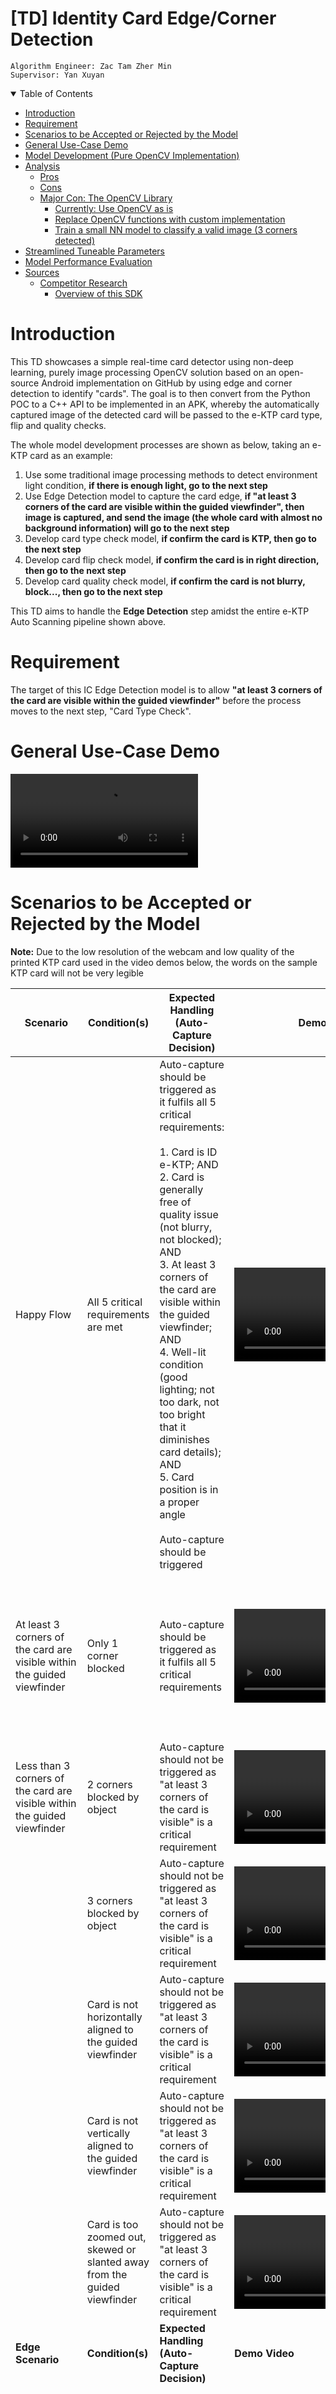 # [TD] Identity Card Edge/Corner Detection

`Algorithm Engineer: Zac Tam Zher Min`\
`Supervisor: Yan Xuyan`

<details open>
<summary>Table of Contents</summary>

- [Introduction](#introduction)
- [Requirement](#requirement)
- [Scenarios to be Accepted or Rejected by the Model](#scenarios-to-be-accepted-or-rejected-by-the-model)
- [General Use-Case Demo](#general-use-case-demo)
- [Model Development (Pure OpenCV Implementation)](#model-development-pure-opencv-implementation)
- [Analysis](#analysis)
  - [Pros](#pros)
  - [Cons](#cons)
  - [Major Con: The OpenCV Library](#major-con-the-opencv-library)
    - [Currently: Use OpenCV as is](#currently-use-opencv-as-is)
    - [Replace OpenCV functions with custom implementation](#replace-opencv-functions-with-custom-implementation)
    - [Train a small NN model to classify a valid image (3 corners detected)](#train-a-small-nn-model-to-classify-a-valid-image-3-corners-detected)
- [Streamlined Tuneable Parameters](#streamlined-tuneable-parameters)
- [Model Performance Evaluation](#model-performance-evaluation)
- [Sources](#sources)
  - [Competitor Research](#competitor-research)
    - [Overview of this SDK](#overview-of-this-sdk)

</details>

# Introduction

This TD showcases a simple real-time card detector using non-deep learning, purely image processing OpenCV solution based on an open-source Android implementation on GitHub by using edge and corner detection to identify "cards". The goal is to then convert from the Python POC to a C++ API to be implemented in an APK, whereby the automatically captured image of the detected card will be passed to the e-KTP card type, flip and quality checks.

The whole model development processes are shown as below, taking an e-KTP card as an example:

1. Use some traditional image processing methods to detect environment light condition, **if there is enough light, go to the next step**
2. Use Edge Detection model to capture the card edge, **if "at least 3 corners of the card are visible within the guided viewfinder", then image is captured, and send the image (the whole card with almost no background information) will go to the next step**
3. Develop card type check model, **if confirm the card is KTP, then go to the next step**
4. Develop card flip check model, **if confirm the card is in right direction, then go to the next step**
5. Develop card quality check model, **if confirm the card is not blurry, block..., then go to the next step**

This TD aims to handle the **Edge Detection** step amidst the entire e-KTP Auto Scanning pipeline shown above.

# Requirement

The target of this IC Edge Detection model is to allow **"at least 3 corners of the card are visible within the guided viewfinder"** before the process moves to the next step, "Card Type Check".

# General Use-Case Demo

![General Use-Case Demo](assets/demo/demo-compressed.mov)

# Scenarios to be Accepted or Rejected by the Model

**Note:** Due to the low resolution of the webcam and low quality of the printed KTP card used in the video demos below, the words on the sample KTP card will not be very legible

| Scenario | Condition(s) | Expected Handling (Auto-Capture Decision) | Demo Video | Remarks |
| -------- | ------------ | ----------------------------------------- | ---------- | ------- |
| Happy Flow | All 5 critical requirements are met | Auto-capture should be triggered as it fulfils all 5 critical requirements:<br><br>1. Card is ID e-KTP; AND<br>2. Card is generally free of quality issue (not blurry, not blocked); AND<br>3. At least 3 corners of the card are visible within the guided viewfinder; AND<br>4. Well-lit condition (good lighting; not too dark, not too bright that it diminishes card details); AND<br>5. Card position is in a proper angle<br><br>Auto-capture should be triggered | ![Scenario 1](assets/demo/scenario1-happyflow.mov) |     |
| At least 3 corners of the card are visible within the guided viewfinder | Only 1 corner blocked | Auto-capture should be triggered as it fulfils all 5 critical requirements | ![Scenario 2](assets/demo/scenario2-blocked1.mov) | The model will auto-capture even if the object is blocking the center of the card with the key information as long as it detects 3 corners |
| Less than 3 corners of the card are visible within the guided viewfinder | 2 corners blocked by object | Auto-capture should not be triggered as "at least 3 corners of the card is visible" is a critical requirement | ![Scenario 3](assets/demo/scenario3-blocked2.mov) |     |
|     | 3 corners blocked by object | Auto-capture should not be triggered as "at least 3 corners of the card is visible" is a critical requirement | ![Scenario 4](assets/demo/scenario4-blocked3.mov) |     |
|     | Card is not horizontally aligned to the guided viewfinder | Auto-capture should not be triggered as "at least 3 corners of the card is visible" is a critical requirement | ![Scenario 5](assets/demo/scenario5-horizontal.mov) |     |
|     | Card is not vertically aligned to the guided viewfinder | Auto-capture should not be triggered as "at least 3 corners of the card is visible" is a critical requirement | ![Scenario 6](assets/demo/scenario6-vertical.mov) |     |
|     | Card is too zoomed out, skewed or slanted away from the guided viewfinder | Auto-capture should not be triggered as "at least 3 corners of the card is visible" is a critical requirement | ![Scenario 7](assets/demo/scenario7-skew.mov) |     |
| **Edge Scenario** | **Condition(s)** | **Expected Handling (Auto-Capture Decision)** | **Demo Video** | **Remarks** |
| Noisy backgrounds | Example: If holding the card in hand or on a background with many lines or dots | Auto-capture should be triggered as it fulfils all 5 critical requirements | ![Scenario 8](assets/demo/scenario8-hand.mov) | This may not always auto-capture and some adjustments by the user may have to be made as the model may face difficulty in such scenarios especially if the user does not fully align the card in the guided viewfinder |
| Similar coloured backgrounds | In the case of the KTP, a similar background colour would be blue and light backgrounds | Auto-capture should be triggered as it fulfils all 5 critical requirements | ![Scenario 9](assets/demo/scenario9-white.mov) | This may not always auto-capture and the user might have to position the card in front of a different background or try to hold it in hand |
| Low exposure | General poor lighting conditions | Auto-capture should not be triggered as "well-lit condition (good lighting; not too dark, not too bright that it diminishes card details)" is a critical requirement | ![Scenario 10](assets/demo/scenario10-lowexposure.mov) | The model will still auto-capture if it can detect the 3 corners because it does not take into account the lighting conditions although the user should reposition to a better lighting condition |
| Strong shadows blocking card features, resulting in poor lighting conditions | Shadows cast by the user or objects in the way of the light source | Auto-capture should not be triggered as "well-lit condition (good lighting; not too dark, not too bright that it diminishes card details)" is a critical requirement | ![Scenario 11](assets/demo/scenario11-shadow.mov) | As above |
| High exposure blocking card features | Direct exposure to light source | Auto-capture should not be triggered as "well-lit condition (good lighting; not too dark, not too bright that it diminishes card details)" is a critical requirement | ![Scenario 12](assets/demo/scenario12-highexposure.mov) | As above |
| Glare blocking card features | Direct exposure to light source | Auto-capture should not be triggered as "well-lit condition (good lighting; not too dark, not too bright that it diminishes card details)" is a critical requirement | ![Scenario 13](assets/demo/scenario13-glare.mov) | As above |

# Model Development (Pure OpenCV Implementation)

![Edge Detector Model Flowchart](assets/edgedetector-TD.png)

1. Initialise either a webcam feed or video file
2. Apply a rectangular mask over a frame to guide the card alignment for the user (handled on the app frontend)
3. Process the frame to highlight the lines
    1. Crop and scale down the frame for faster processing
    2. Convert to grayscale
    3. Apply a **Gaussian blur** to reduce noise
    4. Apply a **Canny edge detector** to detect edges
        - The Canny edge detector is an image processing algorithm that takes in two parameters: a lower bound and upper bound
        - The algorithm will then reject pixels if the pixel gradient is below the lower bound and accept instead if the gradient is above the upper bound
        - If the gradient falls between these two bounds, the pixels will only be accepted if they are connected to pixels that are above the upper bound
        - The 5-step Canny edge detector algorithm (From [Wikipedia](https://en.wikipedia.org/wiki/Canny_edge_detector)):
            1. Apply Gaussian filterto smooth the image in order to remove the noise (Repeat of previous step)
            2. Find the intensity gradients of the image
            3. Apply gradient magnitude thresholding or lower bound cut-off suppression to get rid of spurious response to edge detection
            4. Apply double threshold to determine potential edges
            5. Track edge by [hysteresis](https://en.wikipedia.org/wiki/Hysteresis "Hysteresis"): Finalise the detection of edges by suppressing all the other edges that are weak and not connected to strong edges
        - ![Hysteresis Plot](https://scikit-image.org/docs/stable/_images/sphx_glr_plot_hysteresis_001.png)
        - The use of two thresholds with hysteresis allows more flexibility than a single-threshold approach, but general problems of thresholding approaches still apply
        - A threshold set too high can miss important information but a threshold set too low will falsely identify irrelevant information (such as noise) as important
        - It is difficult to give a generic threshold that works well on all images and no tried and tested approach to this problem yet exists as the thresholds are not dynamic during runtime
    5. Apply **Dilation** to thicken the edges so the lines are more easily found
        - Based on a set sized window, eg. a 3x3 window, if within the window, at least 1 pixel is found to be non-black, it will colour the center of the window white
        - This gives the effect of fattening the non-black regions
        - ![Dilation Effect](https://homepages.inf.ed.ac.uk/rbf/HIPR2/figs/diltbin.gif)
4. Check for lines
    1. Section off the image into 4 areas: left, right, top and bottom
    2. Use **Probabilistic Houghline Transform** to find lines in each area by checking if each potential line meets 3 conditions:
        1. The number of intersection between curves (obtained using the mathematical polar coordinate representation of a line) meets a certain threshold
            - ![Hough Lines Theory](https://docs.opencv.org/3.4/Hough_Lines_Tutorial_Theory_2.jpg)
        2. Each potential line found must be long enough
        3. The gaps between potential lines must be short enough to be considered a single line
5. Check for corners
    1. Section off the image into the 4 corners: top left, top right, bottom left and bottom right
    2. Apply **Shi-Tomasi corner detection** to find corners in the 4 corner regions from the found lines
        - At most 1 corner (set parameter) can be found by this algorithm
        - This "corner" detection algorithm does not necessarily detect corners with a certain angle
        - Rather, it finds regions of interest based on the pixel differences illustrated below, where red areas are equivalent to the "edges" and the entire green region is considered a corner if the region score _R_ is above a set parameter
            - ![Shi-Tomasi Theory](https://opencv24-python-tutorials.readthedocs.io/en/latest/_images/shitomasi_space.png)
        - Hence, even for straight-looking lines, it may sometimes falsely identify it as a corner regardless of how strict the corner detection parameter is set (from 0 to 1)
        - The Shi-Tomasi algorithm is an improved "corner" detection algorithm to the Harris algorithm, although both face the same problems stated above
6. Card is found if at least 3 corners found and be considered a "valid frame"
7. Automatically captures the video frame after some Y milliseconds or the equivalent in some number of consecutive "valid frames" (depending on the device FPS)

# Analysis

## Pros

- Relatively fast, around 10ms to process each frame for the Python implementation (excluding frame reading due to library and device limitations)
- Dim lighting is not as bad compared to glares as the edges can still be differentiated from the background
- If colours of the card borders are similar to the background, it will be harder to detect but still possible if parameters tuned to be sensitive
- Relatively straightforward to understand and implement if utilising OpenCV, using only around 5 key image processing algorithms excluding standard image processing steps such as cropping, scaling and grayscale

## Cons

- Glare or strong light reflections causing certain areas of the frame to be completely white may hinder the detection
- If someone is holding the card in their hand or is generally in a noisy background, it can be hard to detect as well because the non-card lines can throw the model off
  - We can prompt user to place the card flat on a surface before scanning
- The "corner" detection method also detects curves, which can cause false positives for the corners even if a corner is blocked
  - This can be somewhat mitigated by adding the short delay before auto capture (some number of consecutive valid frames)

## Major Con: The OpenCV Library

The OpenCV library takes up a lot of space (PC version is 500MB-1GB), even a minimal build with the key libraries for mobile devices will likely still take up 10+MB. The existing SeaBanking app as I understand from is also not currently using OpenCV. Here are some possible solutions:

### Currently: Use OpenCV as is

For prototyping v0.1, OpenCV was used as is, with most or all of the libraries included. This allows for easy testing and tuning as there is no worry about missing features or managing requirements. However, this will not be an option in the future as the overall SDK size increment limit is currently set to be 3MB.

### Replace OpenCV functions with custom implementation

Recommended by , we can replace existing functions such as Canny edge detector with a custom C++ open-sourced implementation. This will take some time and effort in researching and linking them up together to work as well as the current OpenCV prototype, which might impact performance.

### Train a small NN model to classify a valid image (3 corners detected)

Since the rest of the steps in the Auto Capture pipeline (Card Type/Flip and Quality Check) does not use OpenCV and are instead NN-based, we can completely eliminate the use of OpenCV along the entire pipeline and just use some simple custom image input and output functions to feed into the small MNN model. This is similar to the strategy employed by the Aurora Liveness Check app, which is purely NN-based as well. This app was highlighted by , since he will also be using this technique for the Card Type Check model. This approach will also require some time and effort to gather training data and train the model.

### Streamlined Tuneable Parameters

```cpp
struct {
    float resizedWidth = 300;        // new width of sized down image
    float detectionAreaRatio = 0.10; // ratio of detection area to image area
    float sigma = 2;                 // higher sigma for more gaussian blur
    int cannyLowerThreshold = 20;    // reject if pixel gradient below threshold
    int cannyUpperThreshold = 25;    // accept if pixel gradient above threshold
    int houghlineThreshold = 50;     // minimum intersections to detect a line
    float houghlineMinLineLengthRatio = 0.40; // min length of line to detect
    float houghlineMaxLineGapRatio = 0.20; // max gap between 2 potential lines
    int queueSize = 3; // moving average window of consecutive frame corners
} params;
```

# Model Performance Evaluation

For the model performance evaluation, we will target these metrics:

- Size: Total size of the model and if including imported libraries, if any
- Speed: Time to process each frame
- Accuracy: Auto-capturing when it is supposed to ("Predicted" Positives)
- Stability: NOT auto-capturing when it is not supposed to ("Predicted" Negatives)

|                     | Pure Model Size | Model Size with OpenCV Lib | Speed | Accuracy | Stability |
| ------------------- | --------------- | -------------------------- | ----- | -------- | --------- |
| Edge Detection v0.1 |                 |                            |       |          |           |
| Edge Detection v0.2 |                 |                            |       |          |           |
| Edge Detection v0.3 |                 |                            |       |          |           |
| Edge Detection v0.4 |                 |                            |       |          |           |

# Sources

## Competitor Research

- [SmartCamera Repo](https://github.com/pqpo/SmartCamera)
- [Implementation Docs](https://pqpo.me/2018/09/12/android-camera-real-time-scanning/)

### Overview of this SDK

- Library overall is written in both Java and C++ with the help of OpenCV (but the file size is big because they imported most or all of the libraries)
- The repository was last updated ~2019, using a depreciated Android camera library from ~2018-2019, around 3-4 years ago
  - Outdated camera library (depreciated in 2019 but still functions): Google’s open source CameraView
  - More updated Android Camera API: [Jetpack CameraX](https://developer.android.com/jetpack/androidx/releases/camerax)
  - CameraView & CameraX are Android APIs to use the smartphone’s cameras to get the video stream, the rest of the implementation works fine till this day
